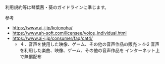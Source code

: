利用規約等は琴葉茜・葵のガイドラインに準じます。

参考

- https://www.ai-j.jp/kotonoha/
- https://www.ah-soft.com/licensee/voice_individual.html
- https://www.ai-j.jp/consumer/faq/cat4/
  - ４．音声を使用した映像、ゲーム、その他の音声作品の販売 > 4-2	音声を利用した楽曲、映像、ゲーム、その他の音声作品を インターネット上で無償配布
